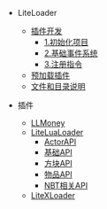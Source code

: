 * LiteLoader

  * [插件开发](zh_cn/LL/PluginsDev/)  
    * [1.初始化项目](zh_cn/LL/PluginsDev/Init-Repo)
    * [2.基础事件系统](zh_cn/LL/PluginsDev/Basic-Event)
    * [3.注册指令](zh_cn/LL/PluginsDev/Register-Commands)
  * [预加载插件](zh_cn/LL/Preload-plugins )  
  * [文件和目录说明](zh_cn/LL/Files-and-folders)

* 插件

  * [LLMoney](zh_cn/LL/Plugins/LLMoney)
  * [LiteLuaLoader](zh_cn/LLlua/)
    * [ActorAPI](zh_cn/LLlua/ActorApi)
    * [基础API](zh_cn/LLlua/BaseApi)
    * [方块API](zh_cn/LLlua/BlockApi)
    * [物品API](zh_cn/LLlua/ItemApi)
    * [NBT相关API](zh_cn/LLlua/NBTApi)
  * [LiteXLoader](https://lxl.litetitle.com/)